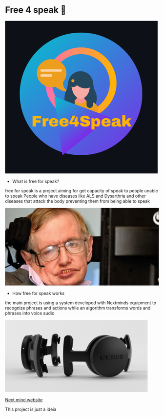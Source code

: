 # Free 4 speak 💬

![Stephen hawking astrophysicist](https://github.com/LyeZinho/free4speak/blob/main/src/images/Free4SpeakTEXT.png)


- What is free for speak?


free for speak is a project aiming for get capacity of speak
to people unable to speak
People who have diseases like ALS and Dysarthria and other 
diseases that attack the body preventing them from being able to speak



![Stephen hawking astrophysicist](https://github.com/LyeZinho/free4speak/blob/main/src/images/stephenhawking.png)

- How free for speak works 


the main project is using a system developed with Nextminds equipment
to recognize phrases and actions while an algorithm transforms words and phrases into voice audio

![Nextmind](https://github.com/LyeZinho/free4speak/blob/main/src/images/nextminds.png)


[Next mind website](https://www.next-mind.com)


This project is just a ideia

